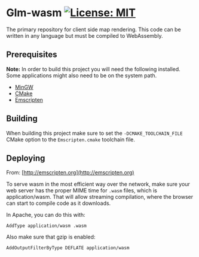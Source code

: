 # Glm-wasm [![License: MIT](https://img.shields.io/badge/License-MIT-yellow.svg)](https://opensource.org/licenses/MIT)

The primary repository for client side map rendering. This code can be written in any language but must be compiled to 
WebAssembly.

## Prerequisites
**Note:** In order to build this project you will need the following installed. Some applications might also need to be 
on the system path.
* [MinGW](http://www.mingw.org/)
* [CMake](https://cmake.org/)
* [Emscripten](https://kripken.github.io/emscripten-site/index.html)

## Building
When building this project make sure to set the `-DCMAKE_TOOLCHAIN_FILE` CMake option to the `Emscripten.cmake` 
toolchain file.

## Deploying
From: [http://emscripten.org](http://emscripten.org)

To serve wasm in the most efficient way over the network, make sure your web server has the proper MIME time for `.wasm`
files, which is application/wasm. That will allow streaming compilation, where the browser can start to compile code 
as it downloads.

In Apache, you can do this with:
```
AddType application/wasm .wasm
```

Also make sure that gzip is enabled:
```
AddOutputFilterByType DEFLATE application/wasm
```